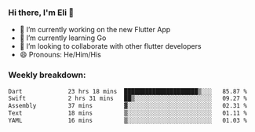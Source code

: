 ### Hi there, I'm Eli 👋
- 🔭 I’m currently working on the new Flutter App
- 🌱 I’m currently learning Go
- 🦄 I’m looking to collaborate with other flutter developers
- 😄 Pronouns: He/Him/His

### Weekly breakdown:
<!--START_SECTION:waka-->

```txt
Dart             23 hrs 18 mins  █████████████████████▒░░░   85.87 %
Swift            2 hrs 31 mins   ██▒░░░░░░░░░░░░░░░░░░░░░░   09.27 %
Assembly         37 mins         ▓░░░░░░░░░░░░░░░░░░░░░░░░   02.31 %
Text             18 mins         ▒░░░░░░░░░░░░░░░░░░░░░░░░   01.11 %
YAML             16 mins         ▒░░░░░░░░░░░░░░░░░░░░░░░░   01.03 %
```

<!--END_SECTION:waka-->
